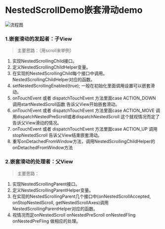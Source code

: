 # NestedScrollDemo嵌套滑动demo

![流程图](https://upload-images.jianshu.io/upload_images/1458573-8de7ad21ecfa0e82.png?imageMogr2/auto-orient/strip%7CimageView2/2/w/800/format/webp)

### 1.嵌套滑动的发起者：子View

> 主要思路：（用scroll来举例）
1. 实现NestedScrollingChild接口。
2. 定义NestedScrollingChildHelper变量。
3. 在实现的NestedScrollingChild每个接口中调用。NestedScrollingChildHelper对应的函数。
4. setNestedScrollingEnabled(true); 一般在初始化里面调用设置可以嵌套滑动。
5. onTouchEvent 或者 dispatchTouchEvent 方法里面case ACTION_DOWN 调用startNestedScroll函数 告诉父View开始嵌套滑动。
6. onTouchEvent 或者 dispatchTouchEvent 方法里面case ACTION_MOVE 调用dispatchNestedPreScroll或者dispatchNestedScroll 这个就视情况而定了告诉父View滑动的情况。
7. onTouchEvent 或者 dispatchTouchEvent 方法里面case ACTION_UP 调用stopNestedScroll 告诉父View结束嵌套滑动。
8. 重写onDetachedFromWindow方法，调用NestedScrollingChildHelper的onDetachedFromWindow方法
### 2.嵌套滑动的处理者：父View
> 主要思路：
1. 实现NestedScrollingParent接口。
2. 定义NestedScrollingParentHelper变量。
3. 在实现的NestedScrollingParent几个接口中(onNestedScrollAccepted, onStopNestedScroll, getNestedScrollAxes)调用NestedScrollingParentHelper对应的函数。
4. 视情况而定onNestedScroll onNestedPreScroll onNestedFling onNestedPreFling 做相应的处理。
